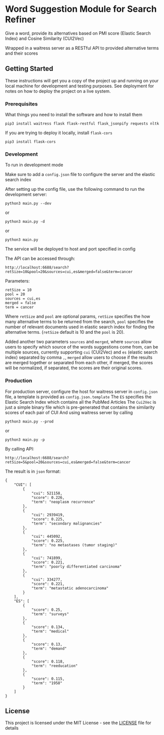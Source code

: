 # Word Suggestion Module for Search Refiner

Give a word, provide its alternatives based on PMI score (Elastic Search Index) and Cosine Similarity (CUI2Vec)

Wrapped in a waitress server as a RESTful API to provided alternative terms and their scores

## Getting Started

These instructions will get you a copy of the project up and running on your local machine for development and testing purposes. See deployment for notes on how to deploy the project on a live system.

### Prerequisites

What things you need to install the software and how to install them

```
pip3 install waitress flask flask-restful flask_jsonpify requests nltk
```

If you are trying to deploy it locally, install `flask-cors`
```
pip3 install flask-cors
```

### Development

To run in development mode

Make sure to add a `config.json` file to configure the server and the elastic search index

After setting up the config file, use the following command to run the development server:

```
python3 main.py --dev
```
or
```
python3 main.py -d
```
or
```
python3 main.py
```

The service will be deployed to host and port specified in config

The API can be accessed through:

```
http://localhost:6688/search?retSize=10&pool=20&sources=cui,es&merged=false&term=cancer
```

Parameters:
```
retSize = 10
pool = 20
sources = cui,es
merged = false
term = cancer
```

Where `retSize` and `pool` are optional params, `retSize` specifies the how many alternative terms to be returned from the search, `pool` specifies the number of relevant documents used in elastic search index for finding the alternative terms. (`retSize` default is 10 and the `pool` is 20).

Added another two parameters `sources` and `merged`, where `sources` allow users to specify which source of the words suggestions come from, can be multiple sources, currently supporting `cui` (CUI2Vec) and `es` (elastic search index) separated by comma `,`, `merged` allow users to choose if the results are merged together or separated from each other, if merged, the scores will be normalized, if separated, the scores are their original scores.

### Production

For production server, configure the host for waitress server in `config.json` file, a template is provided as `config.json.template`
The `ES` specifies the Elastic Search Index which contains all the PubMed Articles
The `Cui2Vec` is just a simple binary file which is pre-generated that contains the similarity scores of each pair of CUI
And using waitress server by calling

```
python3 main.py --prod
```
or
```
python3 main.py -p
```

By calling API:

```
http://localhost:6688/search?retSize=5&pool=20&sources=cui,es&merged=false&term=cancer
```

The result is in `json` format:

```
{
    "CUI": [
        {
            "cui": 521158,
            "score": 0.226,
            "term": "neoplasm recurrence"
        },
        {
            "cui": 2939419,
            "score": 0.225,
            "term": "secondary malignancies"
        },
        {
            "cui": 445092,
            "score": 0.225,
            "term": "no metastases (tumor staging)"
        },
        {
            "cui": 741899,
            "score": 0.221,
            "term": "poorly differentiated carcinoma"
        },
        {
            "cui": 334277,
            "score": 0.221,
            "term": "metastatic adenocarcinoma"
        }
    ],
    "ES": [
        {
            "score": 0.25,
            "term": "surveys"
        },
        {
            "score": 0.134,
            "term": "medical"
        },
        {
            "score": 0.13,
            "term": "demand"
        },
        {
            "score": 0.118,
            "term": "reeducation"
        },
        {
            "score": 0.115,
            "term": "1958"
        }
    ]
}

```

## License

This project is licensed under the MIT License - see the [LICENSE](LICENSE) file for details
